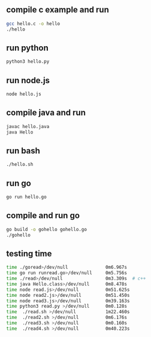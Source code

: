 ## compile c example and run
```bash
gcc hello.c -o hello
./hello
```

## run python
```bash
python3 hello.py
```

## run node.js
```bash
node hello.js
```

## compile java and run
```bash
javac hello.java
java Hello
```

## run bash
```bash
./hello.sh
```

## run go
```bash
go run hello.go
```

## compile and run go
```bash
go build -o gohello gohello.go
./gohello
```

## testing time
```bash
time ./goread>/dev/null              0m6.967s
time go run runread.go>/dev/null     0m5.756s
time ./read>/dev/null                0m3.309s  # c++
time java Hello.class>/dev/null      0m8.478s
time node read.js>/dev/null          0m51.625s
time node read2.js>/dev/null         0m51.450s
time node read3.js>/dev/null         0m39.163s
time python3 read.py >/dev/null      0m0.128s
time  ./read.sh >/dev/null           1m22.460s
time  ./read2.sh >/dev/null          0m6.176s
time  ./read3.sh >/dev/null          0m0.160s
time  ./read4.sh >/dev/null          0m40.223s
```